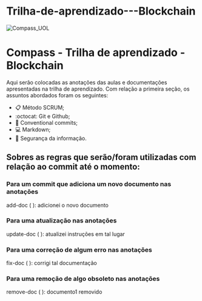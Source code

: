 # Trilha-de-aprendizado---Blockchain
![Compass_UOL](https://github.com/user-attachments/assets/4748a678-6b8a-4771-847a-91366a4854a3)
# Compass - Trilha de aprendizado - Blockchain
Aqui serão colocadas as anotações das aulas e documentações apresentadas na trilha de aprendizado.
Com relação a primeira seção, os assuntos abordados foram os seguintes:

- :clipboard: Método SCRUM;
- :octocat: Git e Github;
- :mag_right: Conventional commits;
- :computer: Markdown;
- :closed_lock_with_key: Segurança da informação.

## Sobres as regras que serão/foram utilizadas com relação ao commit até o momento:

### Para um commit que adiciona um novo documento nas anotações
add-doc ( ): adicionei o novo documento

### Para uma atualização nas anotações
update-doc ( ): atualizei instruções em tal lugar

### Para uma correção de algum erro nas anotações
fix-doc ( ): corrigi tal documentação

### Para uma remoção de algo obsoleto nas anotações
remove-doc ( ): documento1 removido
